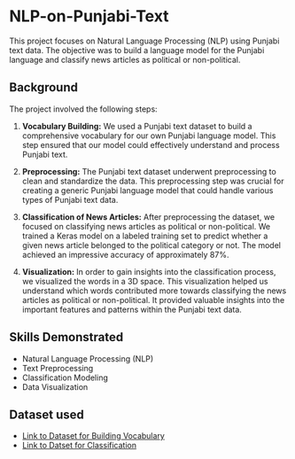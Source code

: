 # NLP-on-Punjabi-Text
This project focuses on Natural Language Processing (NLP) using Punjabi text data. The objective was to build a language model for the Punjabi language and classify news articles as political or non-political.

## Background
The project involved the following steps:

1. **Vocabulary Building:** We used a Punjabi text dataset to build a comprehensive vocabulary for our own Punjabi language model. This step ensured that our model could effectively understand and process Punjabi text.

2. **Preprocessing:** The Punjabi text dataset underwent preprocessing to clean and standardize the data. This preprocessing step was crucial for creating a generic Punjabi language model that could handle various types of Punjabi text data.

3. **Classification of News Articles:** After preprocessing the dataset, we focused on classifying news articles as political or non-political. We trained a Keras model on a labeled training set to predict whether a given news article belonged to the political category or not. The model achieved an impressive accuracy of approximately 87%.

4. **Visualization:** In order to gain insights into the classification process, we visualized the words in a 3D space. This visualization helped us understand which words contributed more towards classifying the news articles as political or non-political. It provided valuable insights into the important features and patterns within the Punjabi text data.

## Skills Demonstrated
- Natural Language Processing (NLP)
- Text Preprocessing
- Classification Modeling
- Data Visualization

## Dataset used
- <a href="https://www.kaggle.com/disisbig/punjabi-wikipedia-articles">Link to Dataset for Building Vocabulary</a>
- <a href="https://www.kaggle.com/disisbig/punjabi-news-dataset">Link to Datset for Classification</a>
